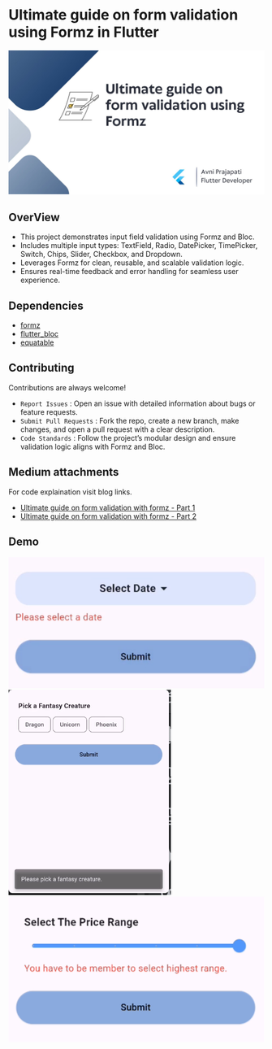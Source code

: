 # Ultimate guide on form validation using Formz in Flutter

![banner.jpg](https://github.com/Avni21101/Ultimate_Formz_Flutter/blob/main/reademe_images/banner.jpg)

## OverView
- This project demonstrates input field validation using Formz and Bloc.
- Includes multiple input types: TextField, Radio, DatePicker, TimePicker, Switch, Chips, Slider, Checkbox, and Dropdown.
- Leverages Formz for clean, reusable, and scalable validation logic.
- Ensures real-time feedback and error handling for seamless user experience.

## Dependencies
- [formz](https://pub.dev/packages/formz)
- [flutter_bloc](https://pub.dev/packages/flutter_bloc)
- [equatable](https://pub.dev/packages/equatable)

## Contributing
Contributions are always welcome!

- `Report Issues` : Open an issue with detailed information about bugs or feature requests.
- `Submit Pull Requests` : Fork the repo, create a new branch, make changes, and open a pull request with a clear description.
- `Code Standards` : Follow the project’s modular design and ensure validation logic aligns with Formz and Bloc.

## Medium attachments
For code explaination visit blog links.
- [Ultimate guide on form validation with formz - Part 1 ](https://medium.com/@avniprajapati21101/ultimate-guide-on-form-validation-using-formz-in-flutter-part-1-5a938385b509)
- [Ultimate guide on form validation with formz - Part 2 ]()

## Demo
![demo1.png](https://github.com/Avni21101/Ultimate_Formz_Flutter/blob/main/reademe_images/demo1.png)
![demo2.png](https://github.com/Avni21101/Ultimate_Formz_Flutter/blob/main/reademe_images/demo2.png)
![demo3.png](https://github.com/Avni21101/Ultimate_Formz_Flutter/blob/main/reademe_images/demo3.png)
